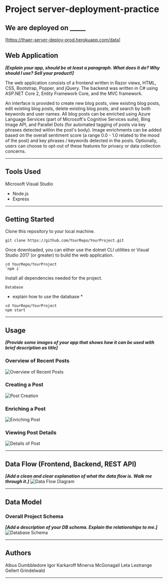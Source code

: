 # Project server-deployment-practice

## We are deployed on _____

[https://thaer-server-deploy-prod.herokuapp.com/data]



## Web Application

***[Explain your app, should be at least a paragraph. What does it do? Why should I use? Sell your product!]***

The web application consists of a frontend written in Razor views, HTML, CSS,
Bootstrap, Popper, and jQuery. The backend was written in C# using ASP.NET Core 2, Entity Framework Core, and the MVC framework.

An interface is provided to create new blog
posts, view existing blog posts, edit existing blog posts, delete existing
blog posts, and search by both keywords and user names. All blog posts can be
enriched using Azure Language Services (part of Microsoft's Cognitive Services
suite), Bing Image API, and Parallel Dots (for automated tagging of posts via
key phrases detected within the post's body). Image enrichments can be added
based on the overall sentiment score (a range 0.0 - 1.0 related to the mood
of the post) and key phrases / keywords detected in the posts. Optionally, users
can choose to opt-out of these features for privacy or data collection concerns.

---------------------------------

## Tools Used

Microsoft Visual Studio

- Node.js
- Express

---------------------------------

## Getting Started

Clone this repository to your local machine.

```
git clone https://github.com/YourRepo/YourProject.git
```

Once downloaded, you can either use the dotnet CLI utilities or Visual Studio 2017 (or greater) to build the web application.

```
cd YourRepo/YourProject
`npm i`
```

Install all dependencies needed for the project.

```
Database
```

* explain how to use the database *

```
cd YourRepo/YourProject
npm start
```

---------------------------------

## Usage

***[Provide some images of your app that shows how it can be used with brief description as title]***

### Overview of Recent Posts

![Overview of Recent Posts](https://via.placeholder.com/500x250)

### Creating a Post

![Post Creation](https://via.placeholder.com/500x250)

### Enriching a Post

![Enriching Post](https://via.placeholder.com/500x250)

### Viewing Post Details

![Details of Post](https://via.placeholder.com/500x250)

---------------------------

## Data Flow (Frontend, Backend, REST API)

***[Add a clean and clear explanation of what the data flow is. Walk me through it.]***
![Data Flow Diagram](/assets/img/Flowchart.png)

---------------------------

## Data Model

### Overall Project Schema

***[Add a description of your DB schema. Explain the relationships to me.]***
![Database Schema](/assets/img/ERD.png)

---------------------------

## Authors

Albus Dumbbledore
Igor Karkaroff
Minerva McGonagall
Leta Lestrange
Gellert Grindelwald

------------------------------